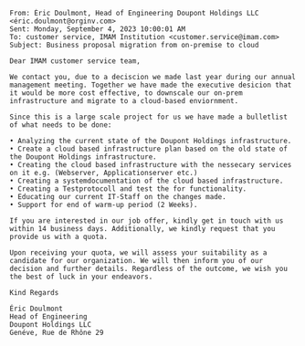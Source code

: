     From: Éric Doulmont, Head of Engineering Doupont Holdings LLC <éric.doulmont@orginv.com>
    Sent: Monday, September 4, 2023 10:00:01 AM
    To: customer service, IMAM Institution <customer.service@imam.com>
    Subject: Business proposal migration from on-premise to cloud

    Dear IMAM customer service team,

    We contact you, due to a deciscion we made last year during our annual management meeting. Together we have made the executive desicion that it would be more cost effective, to downscale our on-prem infrastructure and migrate to a cloud-based enviornment.

    Since this is a large scale project for us we have made a bulletlist of what needs to be done:

    • Analyzing the current state of the Doupont Holdings infrastructure.
    • Create a cloud based infrastructure plan based on the old state of the Doupont Holdings infrastructure.
    • Creating the cloud based infrastructure with the nessecary services on it e.g. (Webserver, Applicationserver etc.)
    • Creating a systemdocumentation of the cloud based infrastructure.
    • Creating a Testprotocoll and test the for functionality.
    • Educating our current IT-Staff on the changes made.
    • Support for end of warm-up period (2 Weeks).

    If you are interested in our job offer, kindly get in touch with us within 14 business days. Additionally, we kindly request that you provide us with a quota.

    Upon receiving your quota, we will assess your suitability as a candidate for our organization. We will then inform you of our decision and further details. Regardless of the outcome, we wish you the best of luck in your endeavors.

    Kind Regards

    Éric Doulmont
    Head of Engineering
    Doupont Holdings LLC
    Genéve, Rue de Rhône 29